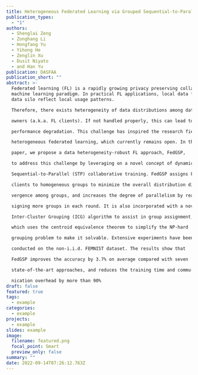 ```yaml
---
title: Heterogeneous Federated Learning via Grouped Sequential-to-Parallel Training
publication_types:
  - "1"
authors:
  - Shenglai Zeng
  - Zonghang Li
  - Hongfang Yu
  - Yihong He
  - Zenglin Xu
  - Dusit Niyato
  - and Han Yu
publication: DASFAA
publication_short: ""
abstract: >-
  Federated learning (FL) is a rapidly growing privacy preserving collaborative
  machine learning paradigm. In practical FL applications, local data from each
  data silo reflect local usage patterns.

  Therefore, there exists heterogeneity of data distributions among data

  owners (a.k.a. FL clients). If not handled properly, this can lead to model

  performance degradation. This challenge has inspired the research field of

  heterogeneous federated learning, which currently remains open. In this

  paper, we propose a data heterogeneity-robust FL approach, FedGSP,

  to address this challenge by leveraging on a novel concept of dynamic

  Sequential-to-Parallel (STP) collaborative training. FedGSP assigns FL

  clients to homogeneous groups to minimize the overall distribution di-

  vergence among groups, and increases the degree of parallelism by reas-

  signing more groups in each round. It is also incorporated with a novel

  Inter-Cluster Grouping (ICG) algorithm to assist in group assignment,

  which uses the centroid equivalence theorem to simplify the NP-hard

  grouping problem to make it solvable. Extensive experiments have been

  conducted on the non-i.i.d. FEMNIST dataset. The results show that

  FedGSP improves the accuracy by 3.7% on average compared with seven

  state-of-the-art approaches, and reduces the training time and commu-

  nication overhead by more than 90%
draft: false
featured: true
tags:
  - example
categories:
  - example
projects:
  - example
slides: example
image:
  filename: featured.png
  focal_point: Smart
  preview_only: false
summary: ""
date: 2022-09-14T07:26:12.763Z
---
```

